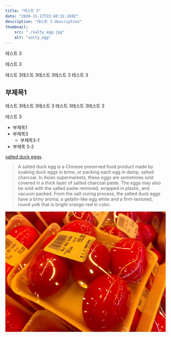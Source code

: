 ```yaml
---
title: "테스트 3"
date: "2020-11-17T22:40:32.169Z"
description: "테스트 3 description"
thumbnail:
    src: "./salty_egg.jpg"
    alt: "salty_egg"
---
```


 테스트 3
 
 테스트 3
 
 테스트 3테스트 3테스트 3테스트 3
 테스트 3
## 부제목1

테스트 3테스트 3테스트 3
테스트 3테스트 3테스트 3




테스트 3




- 부제목1
- 부제목3
  - 부제목3-1
- 부제목 3-2

[salted duck eggs](https://en.wikipedia.org/wiki/Salted_duck_egg).

> A salted duck egg is a Chinese preserved food product made by soaking duck
> eggs in brine, or packing each egg in damp, salted charcoal. In Asian
> supermarkets, these eggs are sometimes sold covered in a thick layer of salted
> charcoal paste. The eggs may also be sold with the salted paste removed,
> wrapped in plastic, and vacuum packed. From the salt curing process, the
> salted duck eggs have a briny aroma, a gelatin-like egg white and a
> firm-textured, round yolk that is bright orange-red in color.

![Chinese Salty Egg](./salty_egg.jpg)